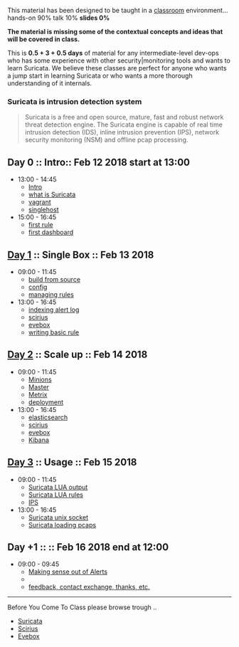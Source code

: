 
This material has been designed to be taught in a [classroom](https://ccdcoe.org/cyber-defence-monitoring-course-suite-module-1-0.html) environment... hands-on 90% talk 10% **slides 0%**

**The material is missing some of the contextual concepts and ideas that will be covered in class.**

This is **0.5 + 3 + 0.5 days** of material for any intermediate-level dev-ops who has some experience with other security|monitoring tools and wants to learn Suricata. We believe these classes are perfect for anyone who wants a jump start in learning Suricata or who wants a more thorough understanding of it internals.

### Suricata is intrusion detection system

> Suricata is a free and open source, mature, fast and robust network threat detection engine. The Suricata engine is capable of real time intrusion detection (IDS), inline intrusion prevention (IPS), network security monitoring (NSM) and offline pcap processing.

## Day 0 :: Intro:: Feb 12 2018 start at 13:00

 * 13:00 - 14:45
   * [Intro](/common/day_intro.md)
   * [what is Suricata](/Suricata/suricata/README.md)
   * [vagrant](/common/vagrant_intro.md)
   * [singlehost](/Suricata/vagrant/singlehost/)
 * 15:00 - 16:45
   * [first rule](/Suricata/)
   * [first dashboard]()

## [Day 1](/Suricata/classroom/day_1/README.md) :: Single Box :: Feb 13 2018

 * 09:00 - 11:45
   * [build from source](/Suricata/suricata/build.md)
   * [config](/Suricata/suricata/config.md)
   * [managing rules](/Suricata/suricata/rules.md)
 * 13:00 - 16:45
   * [indexing alert log](/Suricata/suricata/rsyslog.md)
   * [scirius](/Suricata/scirius/README.md)
   * [evebox](/Suricata/evebox/README.md)
   * [writing basic rule](/Suricata/suricata/writing.first.rule.md)

## [Day 2](/Suricata/classroom/day_2/README.md) :: Scale up :: Feb 14 2018

* 09:00 - 11:45
  * [Minions](/common/SetUpMinions.md)
  * [Master](/common/SetUpMaster.md)
  * [Metrix](/TICK/Telegraf/README.md)
  * [deployment]()
* 13:00 - 16:45
  * [elasticsearch]()
  * [scirius]()
  * [evebox]()
  * [Kibana](/common/kibana.md)


## [Day 3](/Suricata/classroom/day_3/README.md) :: Usage :: Feb 15 2018

* 09:00 - 11:45
  * [Suricata LUA output](/Suricata/suricata/stats2influxdb.md)
  * [Suricata LUA rules](/Suricata/suricata/rules.lua.md)
  * [IPS]()
* 13:00 - 16:45
  * [Suricata unix socket](/Suricata/suricata/unixsocket.md)
  * [Suricata loading pcaps](/Suricata/suricata/LoadPcaps.md)


## Day +1 :: :: Feb 16 2018 end at 12:00

* 09:00 - 09:45
  * [Making sense out of Alerts](/common/kibana.md)
  * []()
  * [feedback, contact exchange, thanks, etc.](/common/Closing.md)


----

Before You Come To Class please browse trough ..

* [Suricata](/Suricata/suricata/README.md)
* [Scirius](/Suricata/scirius/README.md)
* [Evebox](/Suricata/evebox/README.md)

